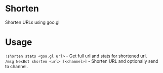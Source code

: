 # Shorten
Shorten URLs using goo.gl

# Usage 
```!shorten stats <goo.gl url>``` - Get full url and stats for shortened url.  
```/msg NexBot shorten <url> [<channel>]``` - Shorten URL and optionally send to channel.
